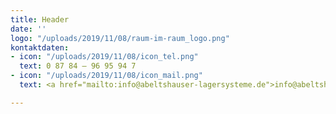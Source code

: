 ```yaml
---
title: Header
date: ''
logo: "/uploads/2019/11/08/raum-im-raum_logo.png"
kontaktdaten:
- icon: "/uploads/2019/11/08/icon_tel.png"
  text: 0 87 84 – 96 95 94 7
- icon: "/uploads/2019/11/08/icon_mail.png"
  text: <a href="mailto:info@abeltshauser-lagersysteme.de">info@abeltshauser-lagersysteme.de</a>

---
```

